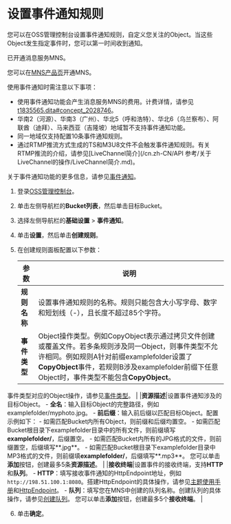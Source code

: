 # 设置事件通知规则

您可以在OSS管理控制台设置事件通知规则，自定义您关注的Object。当这些Object发生指定事件时，您可以第一时间收到通知。

已开通消息服务MNS。

您可以在[MNS产品页](https://www.aliyun.com/product/mns?spm=5176.19720258.J_8058803260.122.47cb2c4aWugt0V)开通MNS。

使用事件通知时需注意以下事项：

-   使用事件通知功能会产生消息服务MNS的费用。计费详情，请参见[t1835565.dita\#concept\_2028746]()。
-   华南2（河源）、华南3（广州）、华北5（呼和浩特）、华北6（乌兰察布）、阿联酋（迪拜）、马来西亚（吉隆坡）地域暂不支持事件通知功能。
-   同一地域仅支持配置10条事件通知规则。
-   通过RTMP推流方式生成的TS和M3U8文件不会触发事件通知规则。有关RTMP推流的介绍，请参见[LiveChannel简介](/cn.zh-CN/API 参考/关于LiveChannel的操作/LiveChannel简介.md)。

关于事件通知功能的更多信息，请参见[事件通知](/cn.zh-CN/开发指南/事件通知.md)。

1.  登录[OSS管理控制台](https://oss.console.aliyun.com/)。

2.  单击左侧导航栏的**Bucket列表**，然后单击目标Bucket。

3.  选择左侧导航栏的**基础设置** \> **事件通知**。

4.  单击**设置**，然后单击**创建规则**。

5.  在创建规则面板配置以下参数：

    |参数|说明|
    |--|--|
    |**规则名称**|设置事件通知规则的名称。规则只能包含大小写字母、数字和短划线（-），且长度不超过85个字符。 |
    |**事件类型**|Object操作类型。例如CopyObject表示通过拷贝文件创建或覆盖文件。若多条规则涉及同一Object，则事件类型不允许相同。例如规则A针对前缀examplefolder设置了**CopyObject**事件，若规则B涉及examplefolder前缀下任意Object时，事件类型不能包含**CopyObject**。

事件类型对应的Object操作，请参见[事件类型](/cn.zh-CN/开发指南/事件通知.md)。 |
    |**资源描述**|设置事件通知涉及的目标Object。    -   **全名**：输入目标Object的完整路径，例如examplefolder/myphoto.jpg。
    -   **前后缀**：输入前后缀以匹配目标Object。配置示例如下：
        -   如需匹配Bucket内所有Object，则前缀和后缀均置空。
        -   如需匹配Bucket根目录下examplefolder目录中的所有文件，则前缀填写**examplefolder/**，后缀置空。
        -   如需匹配Bucket内所有的JPG格式的文件，则前缀置空，后缀填写**.jpg**。
        -   如需匹配Bucket根目录下examplefolder目录中MP3格式的文件，则前缀填**examplefolder/**，后缀填写**.mp3**。
您可以单击**添加**按钮，创建最多5条**资源描述**。 |
    |**接收终端**|设置事件的接收终端，支持**HTTP**和**队列**。    -   **HTTP**：填写接收事件通知的HttpEndpoint地址，例如`http://198.51.100.1:8080`。搭建HttpEndpoint的具体操作，请参见[主题使用手册]()和[HttpEndpoint]()。
    -   **队列**：填写您在MNS中创建的队列名称。创建队列的具体操作，请参见[创建队列]()。
您可以单击**添加**按钮，创建最多5个**接收终端**。 |

6.  单击**确定**。


